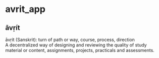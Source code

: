 # avrit_app

## āvṛít
āvṛít (Sanskrit): turn of path or way, course, process, direction   
A decentralized way of designing and reviewing the quality of study material or content, assignments, projects, practicals and assessments. 